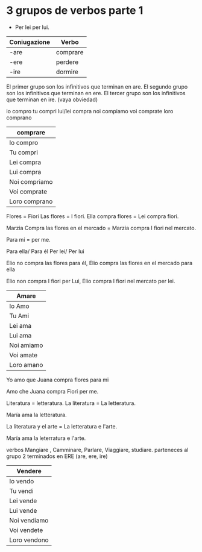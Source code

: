 
# 3 grupos de verbos parte 1
* Per lei per lui.


| Coniugazione | Verbo   |
|--------------|---------|
| -are         | comprare|
| -ere         | perdere |
| -ire         | dormire |

El primer grupo son los infinitivos que terminan en are.
El segundo grupo son los infinitivos que terminan en ere.
El tercer grupo son los infinitivos que terminan en ire. (vaya obviedad)

io compro 
tu compri
lui/lei compra
noi compiamo
voi comprate
loro comprano

|  comprare   | 
|-------------|
| Io compro  |
| Tu compri   |
| Lei compra  | 
| Lui compra  | 
| Noi compriamo | 
| Voi comprate  | 
| Loro comprano | 


Flores = Fiori
Las flores = I fiori.
Ella compra flores = Lei compra fiori.


Marzia Compra las flores en el mercado =
Marzia compra I fiori nel mercato.

Para mi = per me.

Para ella/ Para él
Per lei/ Per lui

Elio no compra las flores para él, Elio compra las flores en el mercado 
para ella

Elio non compra I fiori per Lui, Elio compra I fiori nel mercato per lei.

|  Amare  | 
|-------------|
| Io Amo |
| Tu Ami |
| Lei ama  | 
| Lui ama  | 
| Noi amiamo | 
| Voi amate  | 
| Loro amano | 

Yo amo que Juana compra flores para mi

Amo che Juana compra Fiori per me.

Literatura = letteratura.
La literatura = La letteratura.

María ama la letteratura.

La literatura y el arte = La letteratura e l'arte.

María ama la leterratura e l'arte.


verbos Mangiare , Camminare, Parlare, Viaggiare, studiare.
parteneces al grupo 2 terminados en ERE (are, ere, ire)

|  Vendere  | 
|-------------|
| Io vendo |
| Tu vendi |
| Lei vende  | 
| Lui vende  | 
| Noi vendiamo | 
| Voi vendete | 
| Loro vendono | 


